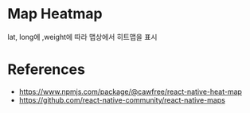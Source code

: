 # Map Heatmap
lat, long에 ,weight에 따라 맵상에서 
히트맵을 표시



# References
- https://www.npmjs.com/package/@cawfree/react-native-heat-map
- https://github.com/react-native-community/react-native-maps